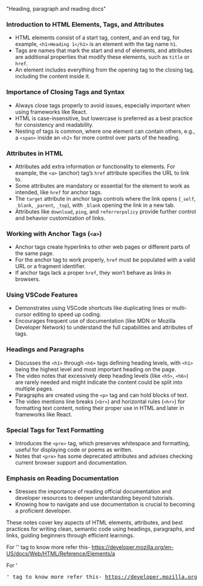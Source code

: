 "Heading, paragraph and reading docs"

### Introduction to HTML Elements, Tags, and Attributes
- HTML elements consist of a start tag, content, and an end tag, for example, `<h1>Heading 1</h1>` is an element with the tag name `h1`.
- Tags are names that mark the start and end of elements, and attributes are additional properties that modify these elements, such as `title` or `href`.
- An element includes everything from the opening tag to the closing tag, including the content inside it.

### Importance of Closing Tags and Syntax
- Always close tags properly to avoid issues, especially important when using frameworks like React.
- HTML is case-insensitive, but lowercase is preferred as a best practice for consistency and readability.
- Nesting of tags is common, where one element can contain others, e.g., a `<span>` inside an `<h2>` for more control over parts of the heading.

### Attributes in HTML
- Attributes add extra information or functionality to elements. For example, the `<a>` (anchor) tag’s `href` attribute specifies the URL to link to.
- Some attributes are mandatory or essential for the element to work as intended, like `href` for anchor tags.
- The `target` attribute in anchor tags controls where the link opens (`_self`, `_blank`, `_parent`, `_top`), with `_blank` opening the link in a new tab.
- Attributes like `download`, `ping`, and `referrerpolicy` provide further control and behavior customization of links.

### Working with Anchor Tags (`<a>`)
- Anchor tags create hyperlinks to other web pages or different parts of the same page.
- For the anchor tag to work properly, `href` must be populated with a valid URL or a fragment identifier.
- If anchor tags lack a proper `href`, they won’t behave as links in browsers.

### Using VSCode Features
- Demonstrates using VSCode shortcuts like duplicating lines or multi-cursor editing to speed up coding.
- Encourages frequent use of documentation (like MDN or Mozilla Developer Network) to understand the full capabilities and attributes of tags.

### Headings and Paragraphs
- Discusses the `<h1>` through `<h6>` tags defining heading levels, with `<h1>` being the highest level and most important heading on the page.
- The video notes that excessively deep heading levels (like `<h5>`, `<h6>`) are rarely needed and might indicate the content could be split into multiple pages.
- Paragraphs are created using the `<p>` tag and can hold blocks of text.
- The video mentions line breaks (`<br>`) and horizontal rules (`<hr>`) for formatting text content, noting their proper use in HTML and later in frameworks like React.

### Special Tags for Text Formatting
- Introduces the `<pre>` tag, which preserves whitespace and formatting, useful for displaying code or poems as written.
- Notes that `<pre>` has some deprecated attributes and advises checking current browser support and documentation.

### Emphasis on Reading Documentation
- Stresses the importance of reading official documentation and developer resources to deepen understanding beyond tutorials.
- Knowing how to navigate and use documentation is crucial to becoming a proficient developer.

These notes cover key aspects of HTML elements, attributes, and best practices for writing clean, semantic code using headings, paragraphs, and links, guiding beginners through efficient learnings.

For '<a>' tag to know more refer this-
https://developer.mozilla.org/en-US/docs/Web/HTML/Reference/Elements/a

For '<pre>' tag to know more refer this-
https://developer.mozilla.org/en-US/docs/Web/HTML/Reference/Elements/pre